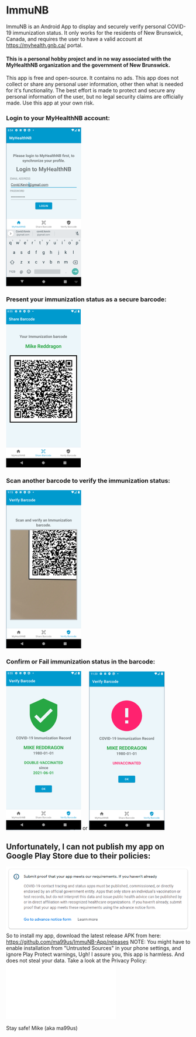 # ImmuNB

ImmuNB is an Android App to display and securely verify personal COVID-19 immunization status. 
It only works for the residents of New Brunswick, Canada, and requires the user to have a valid account at https://myhealth.gnb.ca/ portal.

#### This is a personal hobby project and in no way associated with the MyHealthNB organization and the government of New Brunswick.
This app is free and open-source. It contains no ads.
This app does not collect or share any personal user information, other then what is needed for it's functionality.
The best effort is made to protect and secure any personal information of the user, but no legal security claims are officially made. Use this app at your own risk.

### Login to your MyHealthNB account:
![Login to your MyHealthNB account](docs/app_screenshot_home.png?raw=true "Login to your MyHealthNB account")
### Present your immunization status as a secure barcode:
![Present your immunization status as a secure barcode](docs/app_screenshot_barcode.png?raw=true "Present your immunization status as a secure barcode")
### Scan another barcode to verify the immunization status:
![Scan another barcode to verify the immunization status](docs/app_screenshot_scan.png?raw=true "Scan another barcode to verify the immunization status")
### Confirm or Fail immunization status in the barcode:
![Confirm immunization status in the barcode](docs/app_screenshot_verify.png?raw=true "Confirm immunization status in the barcode")
or
![Fail immunization status in the barcode](docs/app_screenshot_unvaccinated.png?raw=true "Fail immunization status in the barcode")

## Unfortunately, I can not publish my app on Google Play Store due to their policies:
![Denied by Google Play](docs/google_play_denied.png?raw=true "Denied by Google Play")
So to install my app, download the latest release APK from here:
https://github.com/ma99us/ImmuNB-App/releases
NOTE: You might have to enable installation from "Untrusted Sources" in your phone settings, and ignore Play Protect warnings, Ugh!
I assure you, this app is harmless. And does not steal your data. Take a look at the Privacy Policy:
![Privacy Policy](./PRIVACY_POLICY.md?raw=true "Privacy Policy")

Stay safe!
Mike (aka ma99us)